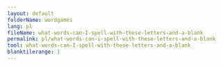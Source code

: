 ```yaml
---
layout: default
folderName: wordgames
lang: pl
fileName: what-words-can-I-spell-with-these-letters-and-a-blank
permalink: pl/what-words-can-i-spell-with-these-letters-and-a-blank
tool: what-words-can-I-spell-with-these-letters-and-a-blank
blanktilerange: 1
---     
```

